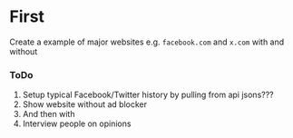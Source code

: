 # First 
Create a example of major websites e.g. `facebook.com` and `x.com` with and without
### ToDo 
1. Setup typical Facebook/Twitter history by pulling from api jsons???
2. Show website without ad blocker 
3. And then with
4. Interview people on opinions
